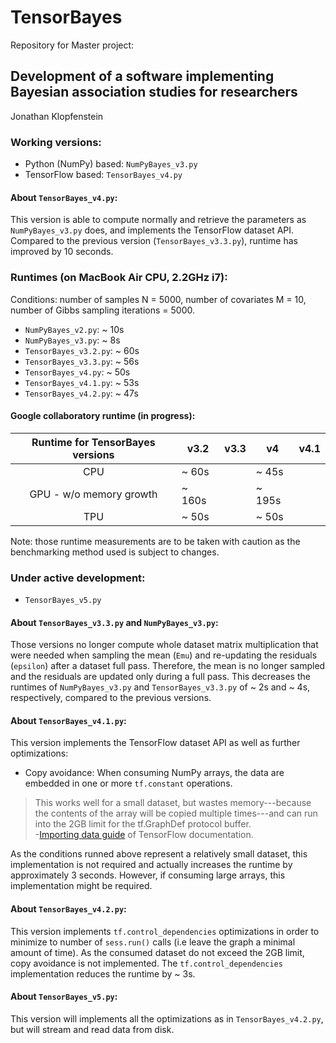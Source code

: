 # TensorBayes
Repository for Master project:

## Development of a software implementing Bayesian association studies for researchers    
Jonathan Klopfenstein

### Working versions:

- Python (NumPy) based: `NumPyBayes_v3.py`
- TensorFlow based: `TensorBayes_v4.py`

#### About `TensorBayes_v4.py`:    
This version is able to compute normally and retrieve the parameters as `NumPyBayes_v3.py` does,
and implements the TensorFlow dataset API. Compared to the previous version (`TensorBayes_v3.3.py`), runtime has improved by 10 seconds.

### Runtimes (on MacBook Air CPU, 2.2GHz i7):

Conditions: number of samples N = 5000, number of covariates M = 10, number of Gibbs sampling iterations = 5000.

- `NumPyBayes_v2.py`: ~ 10s
- `NumPyBayes_v3.py`: ~ 8s
- `TensorBayes_v3.2.py`: ~ 60s
- `TensorBayes_v3.3.py`: ~ 56s
- `TensorBayes_v4.py`: ~ 50s
- `TensorBayes_v4.1.py`: ~ 53s
- `TensorBayes_v4.2.py`: ~ 47s

#### Google collaboratory runtime (in progress):
| Runtime for TensorBayes versions 	| v3.2   	| v3.3 	| v4     	| v4.1 	|
|:-----------------------------------------------------------------:	|--------	|------	|--------	|------	|
| CPU                                                               	| ~ 60s  	|      	| ~ 45s  	|      	|
| GPU - w/o memory growth                                           	| ~ 160s 	|      	| ~ 195s 	|      	|
| TPU                                                               	| ~ 50s  	|      	| ~ 50s  	|      	|

Note: those runtime measurements are to be taken with caution as the benchmarking method used is subject to changes.

### Under active development:

- `TensorBayes_v5.py`

#### About `TensorBayes_v3.3.py` and `NumPyBayes_v3.py`:
Those versions no longer compute whole dataset matrix multiplication that were needed when sampling the mean (`Emu`) and re-updating the residuals (`epsilon`) after a dataset full pass. Therefore, the mean is no longer sampled and the residuals are updated only during a full pass. This decreases the runtimes of `NumPyBayes_v3.py` and `TensorBayes_v3.3.py` of ~ 2s and ~ 4s, respectively, compared to the previous versions.
  
#### About `TensorBayes_v4.1.py`:    

This version implements the TensorFlow dataset API as well as further optimizations:
- Copy avoidance: When consuming NumPy arrays, the data are embedded in one or more `tf.constant` operations. 
> This works well for a small dataset, but wastes memory---because the contents of the array will be copied multiple times---and can run into the 2GB limit for the tf.GraphDef protocol buffer.    
>  -[Importing data guide](https://www.tensorflow.org/guide/datasets#consuming_numpy_arrays) of TensorFlow documentation.

As the conditions runned above represent a relatively small dataset, this implementation is not required and actually increases the runtime by approximately 3 seconds. However, if consuming large arrays, this implementation might be required.

#### About `TensorBayes_v4.2.py`:    

This version implements `tf.control_dependencies` optimizations in order to minimize to number of `sess.run()` calls (i.e leave the graph a minimal amount of time). As the consumed dataset do not exceed the 2GB limit, copy avoidance is not implemented. The `tf.control_dependencies` implementation reduces the runtime by ~ 3s.

#### About `TensorBayes_v5.py`:   
This version will implements all the optimizations as in `TensorBayes_v4.2.py`, but will stream and read data from disk.
